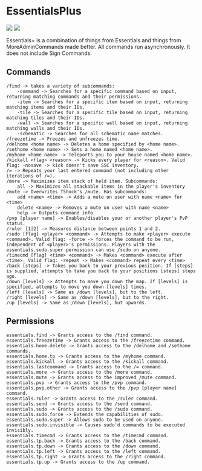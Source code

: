 # EssentialsPlus #

![](https://img.shields.io/badge/Version-1.4.0.1-blue.svg) ![](https://img.shields.io/badge/API-2.1-green.svg)

Essentials+ is a combination of things from Essentials and things from MoreAdminCommands made better. All commands run asynchronously.
It does not include Sign Commands.

## Commands ##

    /find -> takes a variety of subcommands:
        -command -> Searches for a specific command based on input, returning matching commands and their permissions.
        -item -> Searches for a specific item based on input, returning matching items and their IDs.
        -tile -> Searches for a specific tile based on input, returning matching tiles and their IDs.
        -wall -> Searches for a specific wall based on input, returning matching walls and their IDs.
		-schematic -> Searches for all schematic name matches.
    /freezetime -> Freezes and unfreezes time.
    /delhome <home name> -> Deletes a home specified by <home name>.
    /sethome <home name> -> Sets a home named <home name>.
    /myhome <home name> -> Teleports you to your house named <home name>.
    /kickall <flag> <reason> -> Kicks every player for <reason>. Valid flag: -nosave -> kick doesn't save SSC inventory.
    /= -> Repeats your last entered command (not including other iterations of /=).
	/more -> Maximizes item stack of held item. Subcommands:
		all -> Maximizes all stackable items in the player's inventory
    /mute -> Overwrites TShock's /mute. Has subcommands:
        add <name> <time> -> Adds a mute on user with name <name> for <time>
        delete <name> -> Removes a mute on user with name <name>
        help -> Outputs command info
    /pvp [player name] -> Enables/disables your or another player's PvP status.
    /ruler [1|2] -> Measures distance between points 1 and 2.
    /sudo [flag] <player> <command> -> Attempts to make <player> execute <command>. Valid flag: -force -> forces the command to be run, independent of <player>'s permissions. Players with the essentials.sudo.super permission can use /sudo on anyone.
    /timecmd [flag] <time> <command> -> Makes <command> execute after <time>. Valid flag: -repeat -> Makes <command> repeat every <time>
    /back [steps] -> Takes you back to your previous position. If [steps] is supplied, attempts to take you back to your positions [steps] steps ago.
    /down [levels] -> Attempts to move you down the map. If [levels] is specified, attempts to move you down [levels] times.
    /left [levels] -> Same as /down [levels], but to the left.
    /right [levels] -> Same as /down [levels], but to the right.
    /up [levels] -> Same as /down [levels], but upwards.

## Permissions ##

	essentials.find -> Grants access to the /find command.
	essentials.freezetime -> Grants access to the /freezetime command.
	essentials.home.delete -> Grants access to the /delhome and /sethome commands.
	essentials.home.tp -> Grants access to the /myhome command.
	essentials.kickall -> Grants access to the /kickall command.
	essentials.lastcommand -> Grants access to the /= command.
	essentials.more -> Grants access to the /more command.
	essentials.mute -> Grants access to the improved /mute command.
	essentials.pvp -> Grants access to the /pvp command.
	essentials.pvp.other -> Grants access to the /pvp [player name] command.
	essentials.ruler -> Grants access to the /ruler command.
	essentials.send -> Grants access to the /send command.
	essentials.sudo -> Grants access to the /sudo command.
	essentials.sudo.force -> Extends the capabilities of sudo.
	essentials.sudo.super -> Allows sudo to be used on anyone.
	essentials.sudo.invisible -> Causes sudo'd commands to be executed invisibly.
	essentials.timecmd -> Grants access to the /timecmd command.
	essentials.tp.back -> Grants access to the /back command.
	essentials.tp.down -> Grants access to the /down command.
	essentials.tp.left -> Grants access to the /left command.
	essentials.tp.right -> Grants access to the /right command.
	essentials.tp.up -> Grants access to the /up command.
